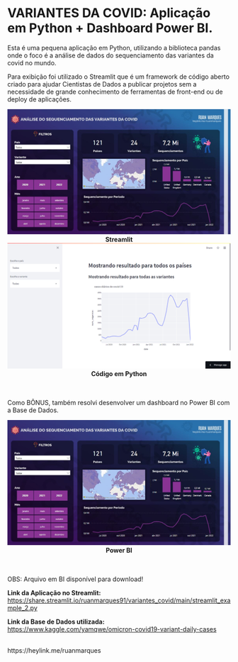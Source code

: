 # VARIANTES DA COVID: Aplicação em Python + Dashboard Power BI.

Esta é uma pequena aplicação em Python, utilizando a biblioteca pandas onde o foco é a análise de dados do sequenciamento das variantes da covid no mundo.

Para exibição foi utilizado o Streamlit que é um framework de código aberto criado para ajudar Cientistas de Dados a publicar projetos sem a necessidade de grande conhecimento de ferramentas de front-end ou de deploy de aplicações.

<div align="center" >
<img src="Imagem1.jpg">
<b>Streamlit</b>
</div>

<div align="center" >
<img src="Imagem2.jpg">
<b>Código em Python</b>
</div>

<br><br>
Como BÔNUS, também resolvi desenvolver um dashboard no Power BI com a Base de Dados.

<div align="center" >
<img src="Imagem3.JPG">
<b>Power BI</b>
</div>

<br><br>
OBS: Arquivo em BI disponível para download!

<b>Link da Aplicação no Streamlit:</b> https://share.streamlit.io/ruanmarques91/variantes_covid/main/streamlit_example_2.py

<b>Link da Base de Dados utilizada:</b> https://www.kaggle.com/yamqwe/omicron-covid19-variant-daily-cases

<br>
https://heylink.me/ruanmarques